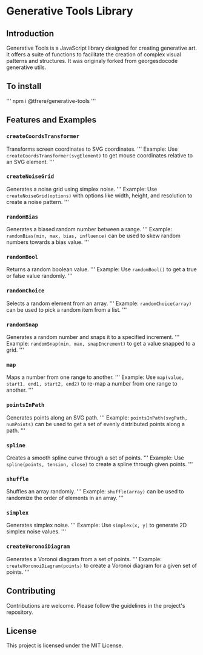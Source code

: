 # Generative Tools Library

## Introduction
Generative Tools is a JavaScript library designed for creating generative art. It offers a suite of functions to facilitate the creation of complex visual patterns and structures.
It was originaly forked from georgesdocode generative utils.

## To install 

'''
npm i @tfrere/generative-tools
'''


## Features and Examples

### `createCoordsTransformer`
Transforms screen coordinates to SVG coordinates.
'''
Example: 
Use `createCoordsTransformer(svgElement)` to get mouse coordinates relative to an SVG element.
'''

### `createNoiseGrid`
Generates a noise grid using simplex noise.
'''
Example: 
Use `createNoiseGrid(options)` with options like width, height, and resolution to create a noise pattern.
'''

### `randomBias`
Generates a biased random number between a range.
'''
Example: 
`randomBias(min, max, bias, influence)` can be used to skew random numbers towards a bias value.
'''

### `randomBool`
Returns a random boolean value.
'''
Example: 
Use `randomBool()` to get a true or false value randomly.
'''

### `randomChoice`
Selects a random element from an array.
'''
Example: 
`randomChoice(array)` can be used to pick a random item from a list.
'''

### `randomSnap`
Generates a random number and snaps it to a specified increment.
'''
Example: 
`randomSnap(min, max, snapIncrement)` to get a value snapped to a grid.
'''

### `map`
Maps a number from one range to another.
'''
Example: 
Use `map(value, start1, end1, start2, end2)` to re-map a number from one range to another.
'''

### `pointsInPath`
Generates points along an SVG path.
'''
Example: 
`pointsInPath(svgPath, numPoints)` can be used to get a set of evenly distributed points along a path.
'''

### `spline`
Creates a smooth spline curve through a set of points.
'''
Example: 
Use `spline(points, tension, close)` to create a spline through given points.
'''

### `shuffle`
Shuffles an array randomly.
'''
Example: 
`shuffle(array)` can be used to randomize the order of elements in an array.
'''

### `simplex`
Generates simplex noise.
'''
Example: 
Use `simplex(x, y)` to generate 2D simplex noise values.
'''

### `createVoronoiDiagram`
Generates a Voronoi diagram from a set of points.
'''
Example: 
`createVoronoiDiagram(points)` to create a Voronoi diagram for a given set of points.
'''

## Contributing
Contributions are welcome. Please follow the guidelines in the project's repository.

## License
This project is licensed under the MIT License.

